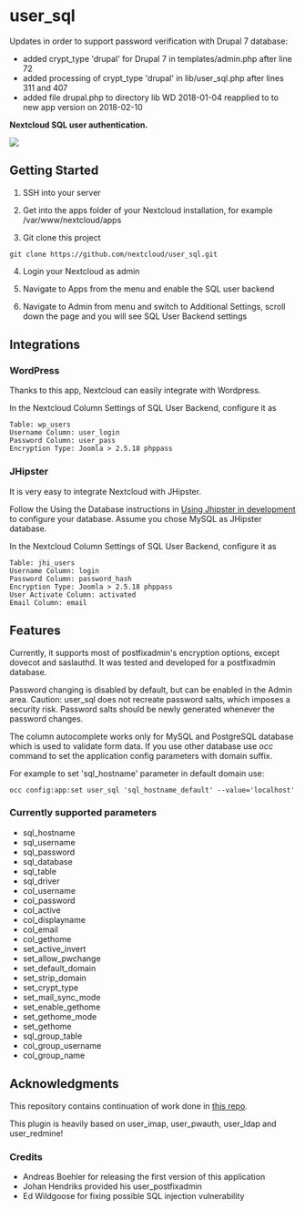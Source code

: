 user_sql
========
Updates in order to support password verification with Drupal 7 database:
- added crypt_type 'drupal' for Drupal 7 in templates/admin.php after line 72
- added processing of crypt_type 'drupal' in lib/user_sql.php after lines 311 and 407
- added file drupal.php to directory lib
WD 2018-01-04 reapplied to to new app version on 2018-02-10

**Nextcloud SQL user authentication.**

![](https://github.com/nextcloud/user_sql/blob/master/screenshot.png)

## Getting Started
1. SSH into your server

2. Get into the apps folder of your Nextcloud installation, for example /var/www/nextcloud/apps

3. Git clone this project
```
git clone https://github.com/nextcloud/user_sql.git
```

4. Login your Nextcloud as admin

5. Navigate to Apps from the menu and enable the SQL user backend 

6. Navigate to Admin from menu and switch to Additional Settings, scroll down the page and you will see SQL User Backend settings

## Integrations

### WordPress
Thanks to this app, Nextcloud can easily integrate with Wordpress.

In the Nextcloud Column Settings of SQL User Backend, configure it as
```
Table: wp_users
Username Column: user_login
Password Column: user_pass
Encryption Type: Joomla > 2.5.18 phppass
```

### JHipster
It is very easy to integrate Nextcloud with JHipster.

Follow the Using the Database instructions in [Using Jhipster in development](http://www.jhipster.tech/development/) to configure your database. Assume you chose MySQL as JHipster database.

In the Nextcloud Column Settings of SQL User Backend, configure it as
```
Table: jhi_users
Username Column: login
Password Column: password_hash
Encryption Type: Joomla > 2.5.18 phppass
User Activate Column: activated
Email Column: email
```

## Features
Currently, it supports most of postfixadmin's encryption options, except dovecot and saslauthd.
It was tested and developed for a postfixadmin database.

Password changing is disabled by default, but can be enabled in the Admin area.
Caution: user_sql does not recreate password salts, which imposes a security risk. 
Password salts should be newly generated whenever the password changes.

The column autocomplete works only for MySQL and PostgreSQL database which is used to validate form data.
If you use other database use *occ* command to set the application config parameters with domain suffix.

For example to set 'sql_hostname' parameter in default domain use:

```occ config:app:set user_sql 'sql_hostname_default' --value='localhost'```

### Currently supported parameters

- sql_hostname
- sql_username
- sql_password
- sql_database
- sql_table
- sql_driver
- col_username
- col_password
- col_active
- col_displayname
- col_email
- col_gethome
- set_active_invert
- set_allow_pwchange
- set_default_domain
- set_strip_domain
- set_crypt_type
- set_mail_sync_mode
- set_enable_gethome
- set_gethome_mode
- set_gethome
- sql_group_table
- col_group_username
- col_group_name

## Acknowledgments
This repository contains continuation of work done in [this repo](https://www.aboehler.at/hg/user_sql/).

This plugin is heavily based on user_imap, user_pwauth, user_ldap and user_redmine!

### Credits

  * Andreas Boehler for releasing the first version of this application
  * Johan Hendriks provided his user_postfixadmin
  * Ed Wildgoose for fixing possible SQL injection vulnerability
